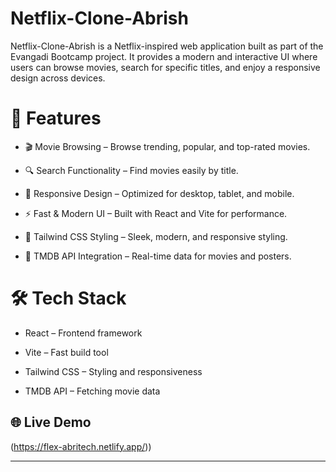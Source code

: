 # Netflix-Clone-Abrish

Netflix-Clone-Abrish is a Netflix-inspired web application built as part of the Evangadi Bootcamp project.
It provides a modern and interactive UI where users can browse movies, search for specific titles, and enjoy a responsive design across devices.

# 🚀 Features

* 🎬 Movie Browsing – Browse trending, popular, and top-rated movies.

* 🔍 Search Functionality – Find movies easily by title.

* 📱 Responsive Design – Optimized for desktop, tablet, and mobile.

* ⚡ Fast & Modern UI – Built with React and Vite for performance.

* 🎨 Tailwind CSS Styling – Sleek, modern, and responsive styling.

* 🎥 TMDB API Integration – Real-time data for movies and posters.

# 🛠️ Tech Stack

* React – Frontend framework

* Vite – Fast build tool

* Tailwind CSS – Styling and responsiveness

* TMDB API – Fetching movie data

## 🌐 Live Demo

(https://flex-abritech.netlify.app/))

---
